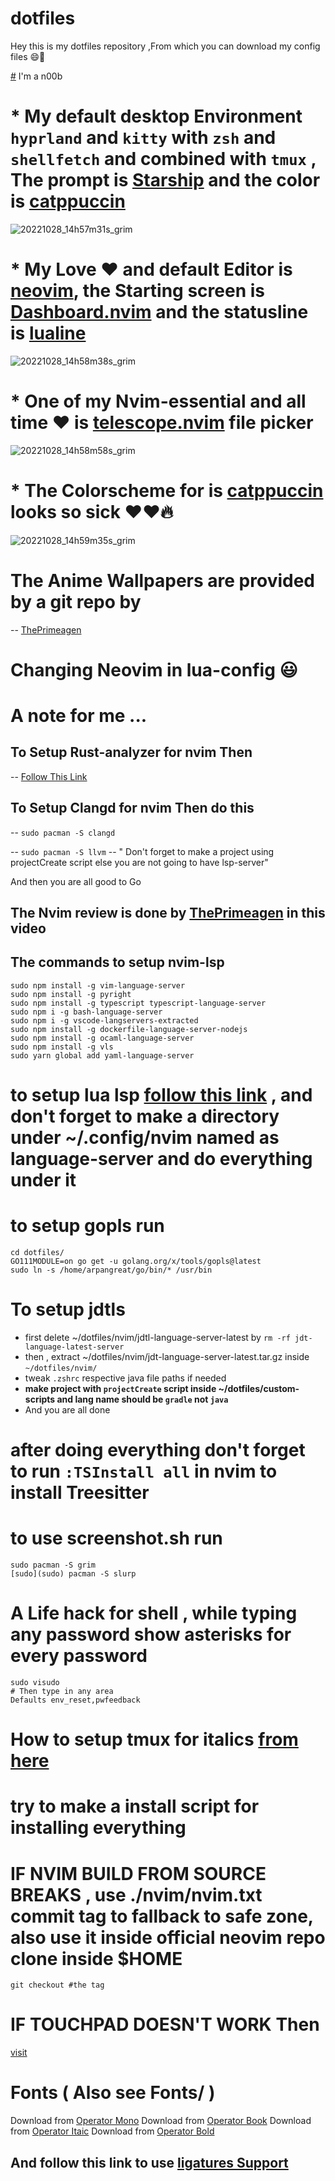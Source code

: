 # dotfiles

Hey this is my dotfiles repository ,From which you can download my config
files 😄🚀

[#](#) I'm a n00b

# \* My default desktop Environment `hyprland` and `kitty` with `zsh` and `shellfetch` and combined with `tmux` , The prompt is [Starship](https://starship.rs) and the color is [catppuccin](https://github.com/catppuccin/nvim)

![20221028_14h57m31s_grim](https://user-images.githubusercontent.com/46556080/198555517-9379d760-55cd-4b63-b37f-72f1b94768ec.png)

# \* My Love ❤️ and default Editor is [neovim](https://github.com/neovim/neovim), the Starting screen is [Dashboard.nvim](https://github.com/glepnir/dashboard-nvim) and the statusline is [lualine](https://github.com/nvim-lualine/nvim-lualine)

![20221028_14h58m38s_grim](https://user-images.githubusercontent.com/46556080/198556440-a6f1518c-94e3-4e4b-9edd-e404d439de2e.png)

# \* One of my Nvim-essential and all time ❤️ is [telescope.nvim](https://github.com/nvim-telescope/telescope.nvim) file picker

![20221028_14h58m58s_grim](https://user-images.githubusercontent.com/46556080/198556784-e9651ac7-9def-4cd2-9f42-c6e4c0e69a38.png)

# \* The Colorscheme for is [catppuccin](https://github.com/catppuccin/nvim) looks so sick ❤️❤️🔥

![20221028_14h59m35s_grim](https://user-images.githubusercontent.com/46556080/198557034-9c1da1df-da25-4bf7-b0b3-1a80f1a6b38a.png)

# The Anime Wallpapers are provided by a git repo by

-- [ThePrimeagen](https://github.com/ThePrimeagen/anime)

# Changing Neovim in lua-config :smiley:

# A note for me ...

## To Setup Rust-analyzer for nvim Then

-- [Follow This Link](https://sharksforarms.dev/posts/neovim-rust/)

## To Setup Clangd for nvim Then do this

-- `sudo pacman -S clangd`

-- `sudo pacman -S llvm`
-- " Don't forget to make a project using projectCreate script else you are not going to have lsp-server"

And then you are all good to Go

## The Nvim review is done by [ThePrimeagen](github.com/ThePrimeagen) in this video

## The commands to setup nvim-lsp

```shell
sudo npm install -g vim-language-server
sudo npm install -g pyright
sudo npm install -g typescript typescript-language-server
sudo npm i -g bash-language-server
sudo npm i -g vscode-langservers-extracted
sudo npm install -g dockerfile-language-server-nodejs
sudo npm install -g ocaml-language-server
sudo npm install -g vls
sudo yarn global add yaml-language-server
```

# to setup lua lsp [follow this link](<https://github.com/sumneko/lua-language-server/wiki/Build-and-Run-(Standalone)>) , and don't forget to make a directory under ~/.config/nvim named as language-server and do everything under it

# to setup gopls run

```shell
cd dotfiles/
GO111MODULE=on go get -u golang.org/x/tools/gopls@latest
sudo ln -s /home/arpangreat/go/bin/* /usr/bin
```

# To setup jdtls

- first delete ~/dotfiles/nvim/jdtl-language-server-latest by `rm -rf jdt-language-latest-server`
- then , extract ~/dotfiles/nvim/jdt-language-server-latest.tar.gz inside `~/dotfiles/nvim/`
- tweak `.zshrc` respective java file paths if needed
- **make project with `projectCreate` script inside ~/dotfiles/custom-scripts and lang name should be `gradle` not `java`**
- And you are all done

# after doing everything don't forget to run `:TSInstall all` in nvim to install Treesitter

# to use screenshot.sh run

```shell
sudo pacman -S grim
[sudo](sudo) pacman -S slurp
```

# A Life hack for shell , while typing any password show asterisks for every password

```shell
sudo visudo
# Then type in any area
Defaults env_reset,pwfeedback
```

# How to setup tmux for italics [from here](https://rsapkf.xyz/blog/enabling-italics-vim-tmux)

# try to make a install script for installing everything

# IF NVIM BUILD FROM SOURCE BREAKS , use ./nvim/nvim.txt commit tag to fallback to safe zone, also use it inside official neovim repo clone inside $HOME

`git checkout #the tag`

# IF TOUCHPAD DOESN'T WORK Then

[visit](https://askubuntu.com/questions/1280240/lenovo-touchpad-v15-iil-not-working-10th-gen-intel)

# Fonts ( Also see Fonts/ )

Download from [Operator Mono](https://fontsfree.net/operator-mono-medium-font-download.html)
Download from [Operator Book](https://fontsfree.net/operator-mono-book-font-download.html)
Download from [Operator Itaic](https://fontsfree.net/operator-mono-book-italic-2-font-download.html)
Download from [Operator Bold](https://fontsfree.net/operator-mono-bold-font-download.html)

## And follow this link to use [ligatures Support](https://github.com/kiliman/operator-mono-lig)
